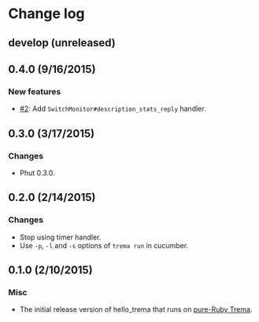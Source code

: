 # Change log

## develop (unreleased)


## 0.4.0 (9/16/2015)
### New features
* [#2](https://github.com/trema/switch_monitor/pull/2): Add `SwitchMonitor#description_stats_reply` handler.


## 0.3.0 (3/17/2015)
### Changes
* Phut 0.3.0.


## 0.2.0 (2/14/2015)
### Changes
* Stop using timer handler.
* Use `-p`, `-l` and `-s` options of `trema run` in cucumber.


## 0.1.0 (2/10/2015)
### Misc
* The initial release version of hello_trema that runs on [pure-Ruby Trema](https://github.com/trema/trema_ruby).
